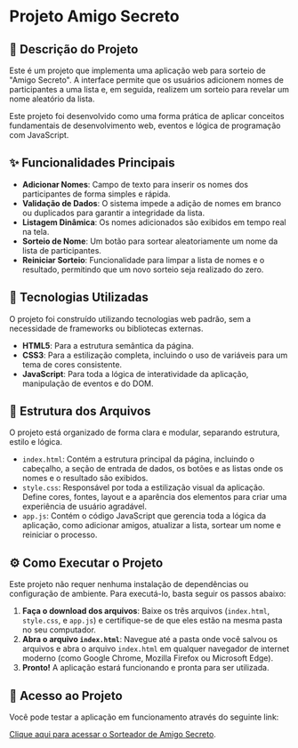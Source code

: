 # Projeto Amigo Secreto

## 📝 Descrição do Projeto

Este é um projeto que implementa uma aplicação web para sorteio de "Amigo Secreto". A interface permite que os usuários adicionem nomes de participantes a uma lista e, em seguida, realizem um sorteio para revelar um nome aleatório da lista.

Este projeto foi desenvolvido como uma forma prática de aplicar conceitos fundamentais de desenvolvimento web, eventos e lógica de programação com JavaScript.


## ✨ Funcionalidades Principais

-   **Adicionar Nomes**: Campo de texto para inserir os nomes dos participantes de forma simples e rápida.
-   **Validação de Dados**: O sistema impede a adição de nomes em branco ou duplicados para garantir a integridade da lista.
-   **Listagem Dinâmica**: Os nomes adicionados são exibidos em tempo real na tela.
-   **Sorteio de Nome**: Um botão para sortear aleatoriamente um nome da lista de participantes.
-   **Reiniciar Sorteio**: Funcionalidade para limpar a lista de nomes e o resultado, permitindo que um novo sorteio seja realizado do zero.

## 🚀 Tecnologias Utilizadas

O projeto foi construído utilizando tecnologias web padrão, sem a necessidade de frameworks ou bibliotecas externas.

-   **HTML5**: Para a estrutura semântica da página.
-   **CSS3**: Para a estilização completa, incluindo o uso de variáveis para um tema de cores consistente.
-   **JavaScript**: Para toda a lógica de interatividade da aplicação, manipulação de eventos e do DOM.

## 📁 Estrutura dos Arquivos

O projeto está organizado de forma clara e modular, separando estrutura, estilo e lógica.

-   `index.html`: Contém a estrutura principal da página, incluindo o cabeçalho, a seção de entrada de dados, os botões e as listas onde os nomes e o resultado são exibidos.
-   `style.css`: Responsável por toda a estilização visual da aplicação. Define cores, fontes, layout e a aparência dos elementos para criar uma experiência de usuário agradável.
-   `app.js`: Contém o código JavaScript que gerencia toda a lógica da aplicação, como adicionar amigos, atualizar a lista, sortear um nome e reiniciar o processo.

## ⚙️ Como Executar o Projeto

Este projeto não requer nenhuma instalação de dependências ou configuração de ambiente. Para executá-lo, basta seguir os passos abaixo:

1.  **Faça o download dos arquivos**: Baixe os três arquivos (`index.html`, `style.css`, e `app.js`) e certifique-se de que eles estão na mesma pasta no seu computador.
2.  **Abra o arquivo `index.html`**: Navegue até a pasta onde você salvou os arquivos e abra o arquivo `index.html` em qualquer navegador de internet moderno (como Google Chrome, Mozilla Firefox ou Microsoft Edge).
3.  **Pronto!** A aplicação estará funcionando e pronta para ser utilizada.

## 🚀 Acesso ao Projeto

Você pode testar a aplicação em funcionamento através do seguinte link:

[Clique aqui para acessar o Sorteador de Amigo Secreto](https://amigo-secreto-mauve-eta.vercel.app/).

